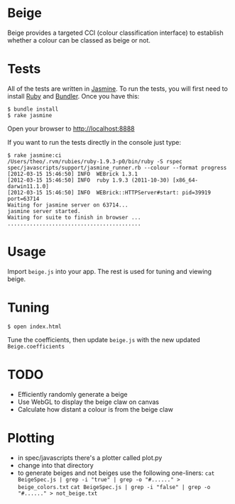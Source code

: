 Beige
=====

Beige provides a targeted CCI (colour classification interface) to establish whether a colour can be classed as beige or not.

Tests
=====

All of the tests are written in [Jasmine](http://pivotal.github.com/jasmine/). To run the tests, you will first need to install [Ruby](http://ruby-lang.org) and [Bundler](http://gembundler.com/). Once you have this:

    $ bundle install
    $ rake jasmine
    
Open your browser to [http://localhost:8888](http://localhost:8888)

If you want to run the tests directly in the console just type:

    $ rake jasmine:ci
    /Users/theo/.rvm/rubies/ruby-1.9.3-p0/bin/ruby -S rspec spec/javascripts/support/jasmine_runner.rb --colour --format progress
    [2012-03-15 15:46:50] INFO  WEBrick 1.3.1
    [2012-03-15 15:46:50] INFO  ruby 1.9.3 (2011-10-30) [x86_64-darwin11.1.0]
    [2012-03-15 15:46:50] INFO  WEBrick::HTTPServer#start: pid=39919 port=63714
    Waiting for jasmine server on 63714...
    jasmine server started.
    Waiting for suite to finish in browser ...
    ..........................................
    
Usage
=====

Import `beige.js` into your app. The rest is used for tuning and viewing beige.

Tuning
======

    $ open index.html
    
Tune the coefficients, then update `beige.js` with the new updated `Beige.coefficients`

TODO
====

  - Efficiently randomly generate a beige
  - Use WebGL to display the beige claw on canvas
  - Calculate how distant a colour is from the beige claw

Plotting
========

* in spec/javascripts there's a plotter called plot.py
* change into that directory
* to generate beiges and not beiges use the following one-liners:
`cat BeigeSpec.js | grep -i "true" | grep -o "#......" > beige_colors.txt` 
`cat BeigeSpec.js | grep -i "false" | grep -o "#......" > not_beige.txt` 




